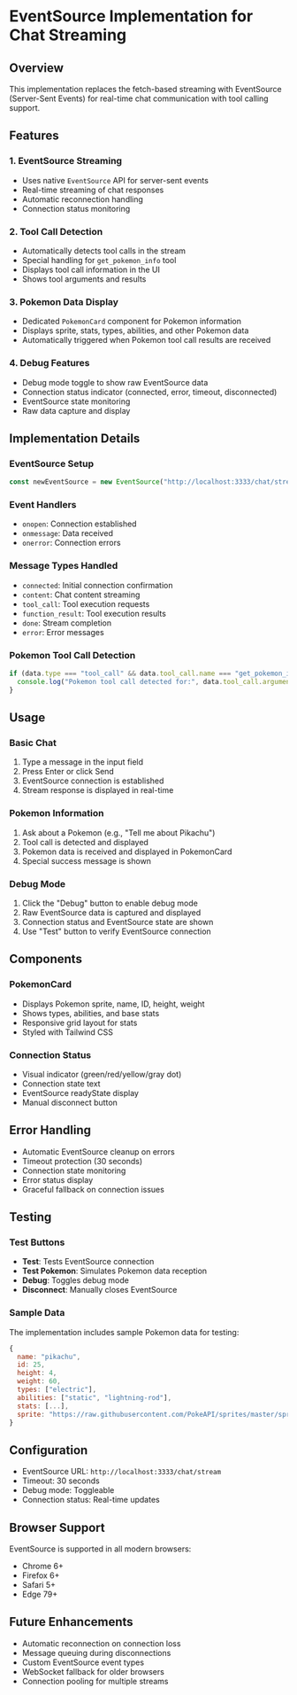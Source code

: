 # EventSource Implementation for Chat Streaming

## Overview

This implementation replaces the fetch-based streaming with EventSource (Server-Sent Events) for real-time chat communication with tool calling support.

## Features

### 1. EventSource Streaming
- Uses native `EventSource` API for server-sent events
- Real-time streaming of chat responses
- Automatic reconnection handling
- Connection status monitoring

### 2. Tool Call Detection
- Automatically detects tool calls in the stream
- Special handling for `get_pokemon_info` tool
- Displays tool call information in the UI
- Shows tool arguments and results

### 3. Pokemon Data Display
- Dedicated `PokemonCard` component for Pokemon information
- Displays sprite, stats, types, abilities, and other Pokemon data
- Automatically triggered when Pokemon tool call results are received

### 4. Debug Features
- Debug mode toggle to show raw EventSource data
- Connection status indicator (connected, error, timeout, disconnected)
- EventSource state monitoring
- Raw data capture and display

## Implementation Details

### EventSource Setup
```javascript
const newEventSource = new EventSource("http://localhost:3333/chat/stream");
```

### Event Handlers
- `onopen`: Connection established
- `onmessage`: Data received
- `onerror`: Connection errors

### Message Types Handled
- `connected`: Initial connection confirmation
- `content`: Chat content streaming
- `tool_call`: Tool execution requests
- `function_result`: Tool execution results
- `done`: Stream completion
- `error`: Error messages

### Pokemon Tool Call Detection
```javascript
if (data.type === "tool_call" && data.tool_call.name === "get_pokemon_info") {
  console.log("Pokemon tool call detected for:", data.tool_call.arguments);
}
```

## Usage

### Basic Chat
1. Type a message in the input field
2. Press Enter or click Send
3. EventSource connection is established
4. Stream response is displayed in real-time

### Pokemon Information
1. Ask about a Pokemon (e.g., "Tell me about Pikachu")
2. Tool call is detected and displayed
3. Pokemon data is received and displayed in PokemonCard
4. Special success message is shown

### Debug Mode
1. Click the "Debug" button to enable debug mode
2. Raw EventSource data is captured and displayed
3. Connection status and EventSource state are shown
4. Use "Test" button to verify EventSource connection

## Components

### PokemonCard
- Displays Pokemon sprite, name, ID, height, weight
- Shows types, abilities, and base stats
- Responsive grid layout for stats
- Styled with Tailwind CSS

### Connection Status
- Visual indicator (green/red/yellow/gray dot)
- Connection state text
- EventSource readyState display
- Manual disconnect button

## Error Handling

- Automatic EventSource cleanup on errors
- Timeout protection (30 seconds)
- Connection state monitoring
- Error status display
- Graceful fallback on connection issues

## Testing

### Test Buttons
- **Test**: Tests EventSource connection
- **Test Pokemon**: Simulates Pokemon data reception
- **Debug**: Toggles debug mode
- **Disconnect**: Manually closes EventSource

### Sample Data
The implementation includes sample Pokemon data for testing:
```javascript
{
  name: "pikachu",
  id: 25,
  height: 4,
  weight: 60,
  types: ["electric"],
  abilities: ["static", "lightning-rod"],
  stats: [...],
  sprite: "https://raw.githubusercontent.com/PokeAPI/sprites/master/sprites/pokemon/25.png"
}
```

## Configuration

- EventSource URL: `http://localhost:3333/chat/stream`
- Timeout: 30 seconds
- Debug mode: Toggleable
- Connection status: Real-time updates

## Browser Support

EventSource is supported in all modern browsers:
- Chrome 6+
- Firefox 6+
- Safari 5+
- Edge 79+

## Future Enhancements

- Automatic reconnection on connection loss
- Message queuing during disconnections
- Custom EventSource event types
- WebSocket fallback for older browsers
- Connection pooling for multiple streams
